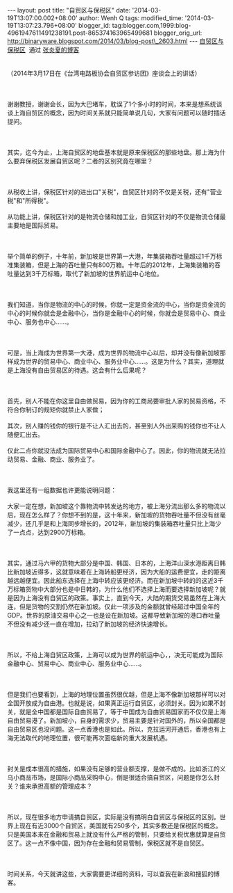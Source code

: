 --- layout: post title: "自贸区与保税区" date:
'2014-03-19T13:07:00.002+08:00' author: Wenh Q tags: modified\_time:
'2014-03-19T13:07:23.796+08:00' blogger\_id:
tag:blogger.com,1999:blog-4961947611491238191.post-865374163965499681
blogger\_orig\_url:
http://binaryware.blogspot.com/2014/03/blog-post\_2603.html ---
[自贸区与保税区](http://zhangyanxiavip.blog.sohu.com/301674974.html)  通过
[张炎夏的博客](http://zhangyanxiavip.blog.sohu.com/)\
\
\
（2014年3月17日在《台湾电路板协会自贸区参访团》座谈会上的讲话）\
\
\
\
谢谢教授，谢谢会长，因为大巴堵车，耽误了1个多小时的时间，本来是想系统谈谈上海自贸区的概念，因为时间关系就只能简单说几句，大家有问题可以随时插话提问。\
\
\
\
其实，迄今为止，上海自贸区的地盘基本就是原来保税区的那些地盘。那上海为什么要弃保税区发展自贸区呢？二者的区别究竟在哪里？\
\
\
\
从税收上讲，保税区针对的进出口"关税"，自贸区针对的不仅是关税，还有"营业税"和"所得税"。\
\
从功能上讲，保税区针对的是物流仓储和加工业，自贸区针对的不仅是物流仓储最主要地是国际贸易。\
\
\
\
举个简单的例子，十年前，新加坡是世界第一大港，年集装箱吞吐量超过1千万标准集装箱，但是上海的吞吐量只有800万箱。十年后的2012年，上海集装箱的吞吐量达到3千万标箱，取代了新加坡的世界航运中心地位。\
\
\
\
我们知道，当你是物流的中心的时候，你就一定是资金流的中心，当你是资金流的中心的时候你就会是金融中心，当你是金融中心的时候，你就会是贸易中心、商业中心、服务也中心……。\
\
\
\
可是，当上海成为世界第一大港，成为世界的物流中心以后，却并没有像新加坡那样成为世界的贸易中心、商业中心、服务业中心……。这是为什么？其实，道理就是上海没有自由贸易区的待遇。这会有什么后果呢？\
\
\
\
首先，别人不能在你这里自由做贸易，因为你的工商局要审批人家的贸易资格，不符合你制订的规矩你就禁止人家做；\
\
其次，别人赚的钱你的银行是不让人汇出去的，甚至别人外出采购的钱你也不让人随便汇出去。\
\
仅此二点你就没法成为国际贸易中心和国际金融中心了。因此，你的物流就无法拉动贸易、金融、商业、服务业了。\
\
\
\
我这里还有一组数据也许更能说明问题：\
\
大家一定在想，新加坡这个靠物流中转发达的地方，被上海分流出那么多的物流以后，现在怎么样了？你想不到的是，这十年来，新加坡的货物吞吐量不但没有丝毫减少，还几乎是和上海同步增长的，2012年，新加坡的集装箱吞吐量只比上海少了一点点，达到2900万标箱。\
\
\
\
其实，通过马六甲的货物大部分是中国、韩国、日本的，上海洋山深水港距离日韩比新加坡近得多，这就意味着在上海转船更经济，因为大船的运费便宜，走的距离越远越便宜。因此船东选择在上海中转应该更经济。而在新加坡中转的的这近3千万标箱货物中大部分也是中日韩的，为什么他们不选择上海而要选择新加坡呢？就是因为上海没有自贸区的政策。事实上，直到今天，大陆的期货交易虽然在上海大连，但是货物的交割仍然在新加坡。仅此一项涉及的金额就曾经超过中国全年的GDP。世界的原油交易中心之一也是设在新加坡。这都导致新加坡的港口吞吐量不但没有减少还一直在增加，拉动了新加坡的经济快速增长。\
\
\
\
所以，不给上海自贸区政策，上海可以成为世界的航运中心，，决无可能成为国际金融中心、贸易中心、商业中心、服务业中心……。\
\
\
\
但是我们也要看到，上海的地理位置虽然很优越，但是上海不像新加坡那样可以对全国开放成为自由港。也就是说，如果真正运行自贸区，必须封关。因为如果不封关，就是全中国都是国际自由贸易了，等于中国成为自由贸易国家而不仅仅是上海自由贸易港了。新加坡小，自身的需求少，贸易主要是针对国外的，所以全国都是自由贸易区也没问题。这一点香港也是如此。所以，克拉运河开通后，香港也有上海无法取代的地理位置，很可能再次面临新的重大发展机遇。\
\
\
\
封关是成本很高的措施，如果没有足够的营业额支撑，是做不成的。比如浙江的义乌小商品市场，是国际小商品采购中心，倒是很适合搞自贸区，问题是你怎么封关？谁来承担高额的管理成本？\
\
\
\
所以，现在很多地方申请搞自贸区，实际是没有搞明白自贸区与保税区的区别。世界上现在有近3000个自贸区，美国就有250多个，其实多数还是保税区的概念。只是美国本来在金融和贸易上就没有什么严格的管制，只要给关税优惠就算是自贸区了。这一点不像中国，因为存在金融和贸易管制，保税区就不是自贸区。\
\
\
\
时间关系，今天就讲这些，大家需要更详细的资料，可以查我在新浪和搜狐的博客。

